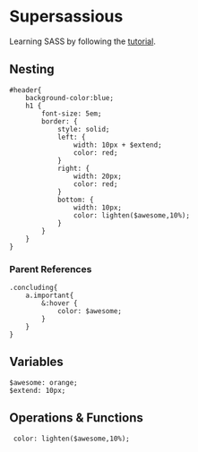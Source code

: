 Supersassious
=============
Learning SASS by following the [tutorial](http://sass-lang.com/tutorial.html).

Nesting
-------

    #header{
    	background-color:blue;
    	h1 {
    		font-size: 5em;
    		border: {
    			style: solid;				
    			left: {
    				width: 10px + $extend;
    				color: red;
    			}
    			right: {
    				width: 20px;
    				color: red;
    			}
    			bottom: {
    				width: 10px;
    				color: lighten($awesome,10%);
    			}
    		}
    	}
    }

### Parent References

    .concluding{
    	a.important{			
    		&:hover {
    			color: $awesome;			
    		}				
    	}
    }
    
Variables
---------

    $awesome: orange;
    $extend: 10px;

Operations &amp; Functions
--------------------------

     color: lighten($awesome,10%);

